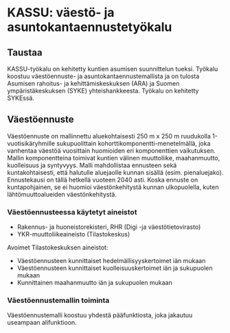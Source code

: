 # KASSU: väestö- ja asuntokantaennustetyökalu

## Taustaa
KASSU-työkalu on kehitetty kuntien asumisen suunnittelun tueksi. Työkalu koostuu väestöennuste- ja asuntokantaennustemallista ja on tulosta Asumisen rahoitus- ja kehittämiskeskuksen (ARA) ja Suomen ympäristäkeskuksen (SYKE) yhteishankkeesta. Työkalu on kehitetty SYKEssä.

## Väestöennuste

Väestöennuste on mallinnettu aluekohtaisesti 250 m x 250 m ruudukolla 1-vuotisikäryhmille sukupuolittain kohorttikomponentti-menetelmällä, joka vanhentaa väestöä vuosittain huomioiden eri komponenttien vaikutuksen. Mallin komponentteina toimivat kuntien välinen muuttoliike, maahanmuutto, kuolleisuus ja syntyvyys. Malli mahdollistaa ennusteen sekä kuntakohtaisesti, että halutulle aluejaolle kunnan sisällä (esim. pienaluejako). Ennustekausi on tällä hetkellä vuoteen 2040 asti. Koska ennuste on kuntapohjainen, se ei huomioi väestönkehitystä kunnan ulkopuolella, kuten lähtömuuttoalueiden väestönkehitystä.


### Väestöennusteessa käytetyt aineistot

- Rakennus- ja huoneistorekisteri, RHR (Digi -ja väestötietovirasto)
- YKR-muuttoliikeaineisto (Tilastokeskus)

Avoimet Tilastokeskuksen aineistot:
- Väestöennusteen kunnittaiset hedelmällisyyskertoimet iän mukaan 
- Väestöennusteen kunnittaiset kuolleisuuskertoimet iän ja sukupuolen mukaan 
- Kunnittainen maahanmuutto iän ja sukupuolen mukaan

### Väestöennustemallin toiminta
Väestöennustemalli koostuu yhdestä pääfunktiosta, joka jakautuu useampaan alifunktioon.

